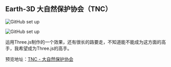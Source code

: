 ## Earth-3D 大自然保护协会（TNC）

![GitHub set up](http://isluo.com:8080/files/work/earth.jpg)

    
![GitHub set up](http://isluo.com:8080/files/work/earth1.jpg)

    
运用Three.js制作的一个效果，还有很长的路要走，不知道能不能成为这方面的高手，我希望成为Three.js的高手。    

预览地址：<a href="http://isluo.com/work/earth/index.html" target="_blank">TNC - 大自然保护协会</a>